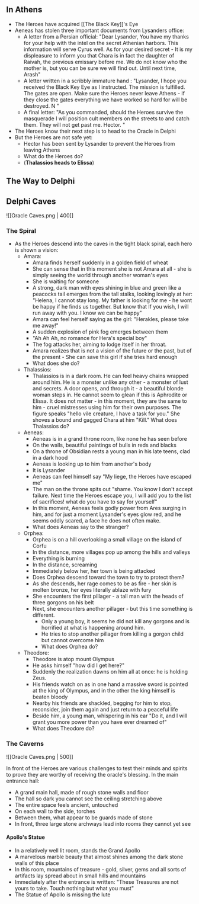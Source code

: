 ## In Athens
- The Heroes have acquired [[The Black Key]]'s Eye
- Aeneas has stolen three important documents from Lysanders office:
	- A letter from a Persian official:
	  "Dear Lysander,
	  You have my thanks for your help with the intel on the secret Athenian harbors. 
	  This information will serve Cyrus well. 
	  As for your desired secret - It is my displeasure to inform you that Chara is in fact the daughter of Raivah, 
	  the previous emissary before me. 
	  We do not know who the mother is, but you can be sure we will find out. 
	  Until next time, Arash"
	- A letter written in a scribbly immature hand :
	  "Lysander,
	  I hope you received the Black Key Eye as I instructed.
	  The mission is fulfilled. The gates are open. 
	  Make sure the Heroes never leave Athens -
	   if they close the gates everything we have worked so hard for will be destroyed.
	  N
	  "
	- A final letter:
	  "As you commanded, should the Heroes survive the masquerade I will position cult members on the streets to and catch them.
	  They will not get past me.
	  Hector.
	  "
- The Heroes know their next step is to head to the Oracle in Delphi
- But the Heroes are not safe yet:
	- Hector has been sent by Lysander to prevent the Heroes from leaving Athens
	- What do the Heroes do?
	- (**Thalassios heads to Elissa**)

## The Way to Delphi

## Delphi Caves

![[Oracle Caves.png | 400]]

### The Spiral
- As the Heroes descend into the caves in the tight black spiral, each hero is shown a vision:
	- Amara:
		- Amara finds herself suddenly in a golden field of wheat
		- She can sense that in this moment she is not Amara at all - she is simply seeing the world through another woman's eyes
		- She is waiting for someone
		- A strong, dark man with eyes shining in blue and green like a peacocks tail emerges from the tall stalks, looking lovingly at her:
		  "Helena, I cannot stay long. 
		  My father is looking for me - he wont be happy if he finds us together.
		  But know that If you wish, I will run away with you. I know we can be happy"
		- Amara can feel herself saying as the girl: "Herakles, please take me away!"
		- A sudden explosion of pink fog emerges between them
		- "Ah Ah Ah, no romance for Hera's special boy"
		- The fog attacks her, aiming to lodge itself in her throat. 
		- Amara realizes that is not a vision of the future or the past, but of the present - She can save this girl if she tries hard enough
		- What does she do?
	- Thalassios:
		- Thalassios is in a dark room.
		  He can feel heavy chains wrapped around him.
		  He is a monster unlike any other - a monster of lust and secrets.
		  A door opens, and through it - a beautiful blonde woman steps in.
		  He cannot seem to glean if this is Aphrodite or Elissa.
		  It does not matter - in this moment, they are the same to him - cruel mistresses using him for their own purposes.
		  The figure speaks "hello vile creature, I have a task for you."
		  She shoves a bound and gagged Chara at him "Kill."
		  What does Thalassios do?
	- Aeneas:
		- Aeneas is in a grand throne room, like none he has seen before
		- On the walls, beautiful paintings of bulls in reds and blacks
		- On a throne of Obsidian rests a young man in his late teens, clad in a dark hood 
		- Aeneas is looking up to him from another's body
		- It is Lysander
		- Aeneas can feel himself say "My liege, the Heroes have escaped me"
		- The man on the throne spits out "shame. You know I don't accept failure. Next time the Heroes escape you, 
		  I will add you to the list of sacrifices! what do you have to say for yourself"
		- In this moment, Aeneas feels godly power from Ares surging in him, and for just a moment Lysander's eyes glow red, and he seems oddly scared, a face he does not often make. 
		- What does Aeneas say to the stranger?
	- Orphea:
		- Orphea is on a hill overlooking a small village on the island of Corfu
		- In the distance, more villages pop up among the hills and valleys
		- Everything is burning
		- In the distance, screaming
		- Immediately below her, her town is being attacked
		- Does Orphea descend toward the town to try to protect them?
		- As she descends, her rage comes to be as fire - her skin is molten bronze, her eyes literally ablaze with fury
		- She encounters the first pillager - a tall man with the heads of three gorgons on his belt
		- Next, she encounters another pillager - but this time something is different.
			- Only a young boy, it seems he did not kill any gorgons and is horrified at what is happening around him.
			- He tries to stop another pillager from killing a gorgon child but cannot overcome him
			- What does Orphea do?
	- Theodore:
		- Theodore is atop mount Olympus
		- He asks himself "how did I get here?"
		- Suddenly the realization dawns on him all at once: he is holding Zeus.
		- His friends watch on as in one hand a massive sword is pointed at the king of Olympus, and in the other the king himself is beaten bloody
		- Nearby his friends are shackled, begging for him to stop, reconsider, join them again and just return to a peaceful life
		- Beside him, a young man, whispering in his ear "Do it, and I will grant you more power than you have ever dreamed of"
		- What does Theodore do?

### The Caverns
![[Oracle Caves.png | 500]]

In front of the Heroes are various challenges to test their minds and spirits to prove they are worthy of receiving the oracle's blessing.
In the main entrance hall:
- A grand main hall, made of rough stone walls and floor 
- The hall so dark you cannot see the ceiling stretching above 
- The entire space feels ancient, untouched
- On each wall to the side, torches
- Between them, what appear to be guards made of stone
- In front, three large stone archways lead into rooms they cannot yet see
#### Apollo's Statue
- In a relatively well lit room, stands the Grand Apollo
- A marvelous marble beauty that almost shines among the dark stone walls of this place
- In this room, mountains of treasure - gold, silver, gems and all sorts of artifacts lay spread about in small hills and mountains 
- Immediately after the entrance is written:
  "These Treasures are not yours to take. 
  Touch nothing but what you must"
- The Statue of Apollo is missing the lute
####  